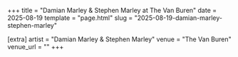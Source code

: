 +++
title = "Damian Marley & Stephen Marley at The Van Buren"
date = 2025-08-19
template = "page.html"
slug = "2025-08-19-damian-marley-stephen-marley"

[extra]
artist = "Damian Marley & Stephen Marley"
venue = "The Van Buren"
venue_url = ""
+++
